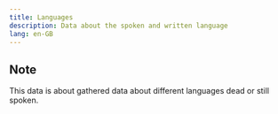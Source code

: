 ```yaml
---
title: Languages
description: Data about the spoken and written language
lang: en-GB
---
```


## Note

This data is about gathered data about different languages dead or still spoken.
